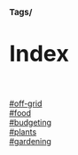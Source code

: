 # <p style='font-size: 15px;'>Tags/</p>
# <p style='font-size: 40px;'>Index</p>
<br> <a href='tag-off-grid.html'>#off-grid</a> \
 <a href='tag-food.html'>#food</a> \
 <a href='tag-budgeting.html'>#budgeting</a> \
 <a href='tag-plants.html'>#plants</a> \
 <a href='tag-gardening.html'>#gardening</a>
